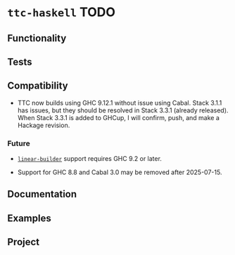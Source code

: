# `ttc-haskell` TODO

## Functionality

## Tests

## Compatibility

* TTC now builds using GHC 9.12.1 without issue using Cabal.  Stack 3.1.1 has
  issues, but they should be resolved in Stack 3.3.1 (already released).  When
  Stack 3.3.1 is added to GHCup, I will confirm, push, and make a Hackage
  revision.

### Future

* [`linear-builder`](https://github.com/Bodigrim/linear-builder)
  support requires GHC 9.2 or later.

* Support for GHC 8.8 and Cabal 3.0 may be removed after 2025-07-15.

## Documentation

## Examples

## Project
